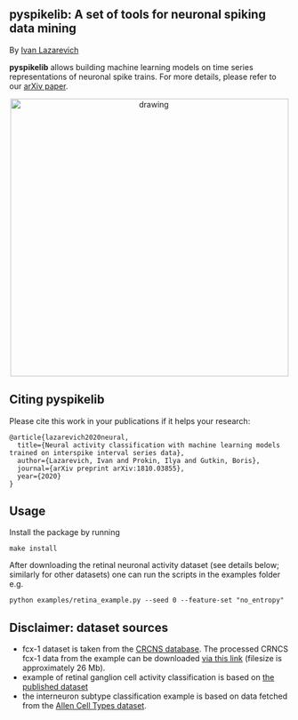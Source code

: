 ## pyspikelib: A set of tools for neuronal spiking data mining

By [Ivan Lazarevich](https://lazarevi.ch)

**pyspikelib** allows building machine learning models on time series representations of neuronal spike trains. For more details, please refer to our [arXiv paper](https://arxiv.org/abs/1810.03855).

<p align="center">
    <img src="https://i.imgur.com/7xqACVK.jpg" alt="drawing" width="500"/>
</p>

## Citing pyspikelib
Please cite this work in your publications if it helps your research:

```
@article{lazarevich2020neural,
  title={Neural activity classification with machine learning models trained on interspike interval series data},
  author={Lazarevich, Ivan and Prokin, Ilya and Gutkin, Boris},
  journal={arXiv preprint arXiv:1810.03855},
  year={2020}
}
```

## Usage
Install the package by running
```
make install
```

After downloading the retinal neuronal activity dataset (see details below; similarly for other datasets) one can run the scripts in the examples folder e.g.

```
python examples/retina_example.py --seed 0 --feature-set "no_entropy"
```

## Disclaimer: dataset sources

  - fcx-1 dataset is taken from the [CRCNS database](http://crcns.org/data-sets/fcx/fcx-1/about-fcx-1). The processed CRNCS fcx-1 data from the example can be downloaded [via this link](https://drive.google.com/open?id=1fQKpYPHmenob692YZaG1P7YKWCYaTw19) (filesize is approximately 26 Mb).
  - example of retinal ganglion cell activity classification is based on [the published dataset](https://figshare.com/articles/Multi-electrode_retinal_ganglion_cell_population_spiking_data/10290569)
  - the interneuron subtype classification example is based on data fetched from the [Allen Cell Types dataset](https://celltypes.brain-map.org/).
